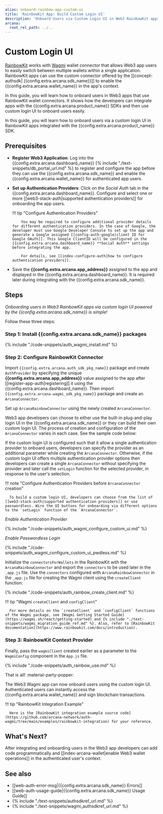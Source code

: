 ```yaml
---
alias: onboard-rainbow-app-custom-ui
title: 'RainbowKit App: Build Custom Login UI'
description: 'Onboard Users via Custom Login UI in Web3 RainbowKit apps integrated with the Arcana Auth SDK using the instructions listed here.'
arcana:
  root_rel_path: ../..
---
```


# Custom Login UI

[RainbowKit](https://www.rainbowkit.com/) works with [Wagmi](https://wagmi.sh/) wallet connector that allows Web3 app users to easily switch between multiple wallets within a single application. RainbowKit apps can use the custom connector offered by the [[concept-authsdk| {{config.extra.arcana.sdk_name}}]] to enable the {{config.extra.arcana.wallet_name}} in the app's context.

In this guide, you will learn how to onboard users in Web3 apps that use RainbowKit wallet connectors.  It shows how the developers can integrate apps with the {{config.extra.arcana.product_name}} SDKs and then use custom login UI to onboard users easily.

In this guide, you will learn how to onboard users via a custom login UI in RainbowKit apps integrated with the {{config.extra.arcana.product_name}} SDK.

## Prerequisites

* **Register Web3 Application**: Log into the {{config.extra.arcana.dashboard_name}} {% include "./text-snippets/db_portal_url.md" %} to register and configure the app before they can use the {{config.extra.arcana.sdk_name}} and enable the {{config.extra.arcana.wallet_name}} for authenticated app users.

* **Set up Authentication Providers**: Click on the *Social Auth* tab in the {{config.extra.arcana.dashboard_name}}. Configure and select one or more [[web3-stack-auth|supported authentication providers]] for onboarding the app users.

    !!! tip "Configure Authentication Providers"

          You may be required to configure additional provider details for different authentication providers. In the case of Google, the developer must use Google Developer Console to set up the app and generate a Google assigned [[config-auth-google|client ID for Google OAuth]]. This Google ClientID will be configured in the {{config.extra.arcana.dashboard_name}} **Social Auth** settings before integrating the app.

          For details, see [[index-configure-auth|how to configure authentication providers]].

* Save the **{{config.extra.arcana.app_address}}** assigned to the app and displayed in the {{config.extra.arcana.dashboard_name}}. It is required later during integrating with the {{config.extra.arcana.sdk_name}}.

## Steps

*Onboarding users in Web3 RainbowKit apps via custom login UI powered by the {{config.extra.arcana.sdk_name}} is simple!*

Follow these three steps:

### Step 1: Install {{config.extra.arcana.sdk_name}} packages

{% include "./code-snippets/auth_wagmi_install.md" %}

### Step 2: Configure RainbowKit Connector 

Import `{{config.extra.arcana.auth_sdk_pkg_name}}` package and create `AuthProvider` by specifying the unique **{{config.extra.arcana.app_address}}** value assigned to the app after [[register-app-auth|registering]] it using the {{config.extra.arcana.dashboard_name}}. Then import `{{config.extra.arcana.wagmi_sdk_pkg_name}}` package and create an `ArcanaConnector`.

Set up `ArcanaRainbowConnector` using the newly created `ArcanaConnector`. 

Web3 app developers can choose to either use the built-in plug-and-play login UI in the {{config.extra.arcana.sdk_name}} or they can build their own custom login UI. The process of creation and configuration of the `ArcanaConnector` varies in each case. See the sample code below:

If the custom login UI is configured such that it allow a single authentication provider to onboard users, developers can specify the provider as an additional parameter while creating the `ArcanaConnector`. Otherwise, if the custom login UI offers multiple authentication provider options then developers can create a single `ArcanaConnector` without specifying the provider and later call the `setLogin` function for the selected provider, in response to the user's selection.

!!! note "Configure Authentication Providers before `ArcanaConnector` creation"

      To build a custom login UI, developers can choose from the list of [[web3-stack-auth|supported authentication providers]] or use passwordless. Wire the UI buttons for onboarding via different options to the `setLogin` function of the `ArcanaConnector`.

_Enable Authentication Provider_

{% include "./code-snippets/auth_wagmi_configure_custom_ui.md" %}

_Enable Passwordless Login_

{% include "./code-snippets/auth_wagmi_configure_custom_ui_pwdless.md" %}

Initialize the `connectorsForWallets` in the RainbowKit with the `ArcanaRainbowConnector` and export the `connectors` to be used later in the `_app.js` file. Use the `connectors` configured with `ArcanaRainbowConnector` in the `_app.js` file for creating the Wagmi client using the `createClient` function:

{% include "./code-snippets/auth_rainbow_create_client.md" %}

!!! tip "Wagmi `createClient` and `configClient`"

      For more details on the `createClient` and `configClient` functions of the Wagmi package, see [Wagmi Getting Started Guide](https://wagmi.sh/react/getting-started) and {% include "./text-snippets/wagmi_migration_guide_ref.md" %}. Also, refer to [RainbowKit documentation](https://www.rainbowkit.com/docs/introduction).

### Step 3: RainbowKit Context Provider

Finally, pass the `wagmiClient` created earlier as a parameter to the `WagmiConfig` component in the `App.js` file.

{% include "./code-snippets/auth_rainbow_use.md" %}

That is all! :material-party-popper:

The Web3 Wagmi app can now onboard users using the custom login UI. Authenticated users can instantly access the {{config.extra.arcana.wallet_name}} and sign blockchain transactions.

!!! tip "RainbowKit Integration Example"

      Here is the [RainbowKit integration example source code](https://github.com/arcana-network/auth-wagmi/tree/main/examples/rainbowkit-integration) for your reference.

## What's Next?

After integrating and onboarding users in the Web3 app developers can add code programmatically and [[index-arcana-wallet|enable Web3 wallet operations]] in the authenticated user's context.

## See also

* [[web-auth-error-msg|{{config.extra.arcana.sdk_name}} Errors]]
* [[web-auth-usage-guide|{{config.extra.arcana.sdk_name}} Usage Guide]]
* {% include "./text-snippets/authsdkref_url.md" %}
* {% include "./text-snippets/wagmi_authsdkref_url.md" %}